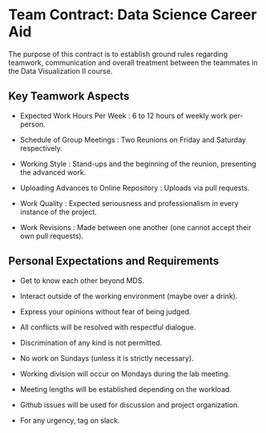 # Team Contract: Data Science Career Aid

The purpose of this contract is to establish ground rules regarding teamwork, communication and overall treatment between the teammates in the Data Visualization II course.

## Key Teamwork Aspects


* Expected Work Hours Per Week : 6 to 12 hours of weekly work per-person.

* Schedule of Group Meetings : Two Reunions on Friday and Saturday respectively.

* Working Style :  Stand-ups and the beginning of the reunion, presenting the advanced work.

* Uploading Advances to Online Repository :  Uploads via pull requests.

* Work Quality : Expected seriousness and professionalism in every instance of the project.

* Work Revisions : Made between one another (one cannot accept their own pull requests).






## Personal Expectations and Requirements

-   Get to know each other beyond MDS.

-   Interact outside of the working environment (maybe over a drink).

-   Express your opinions without fear of being judged.

-   All conflicts will be resolved with respectful dialogue.

-   Discrimination of any kind is not permitted.

-   No work on Sundays (unless it is strictly necessary).

-   Working division will occur on Mondays during the lab meeting.

-   Meeting lengths will be established depending on the workload.

-   Github issues will be used for discussion and project organization.

-   For any urgency, tag on slack.
